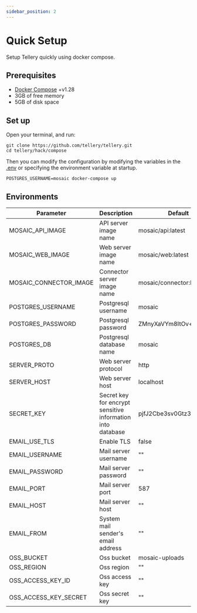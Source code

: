 ```yaml
---
sidebar_position: 2
---
```


# Quick Setup

Setup Tellery quickly using docker compose.

## Prerequisites

- [Docker Compose](https://docs.docker.com/compose/install/) +v1.28
- 3GB of free memory
- 5GB of disk space

## Set up

Open your terminal, and run:

```shell
git clone https://github.com/tellery/tellery.git
cd tellery/hack/compose
```

Then you can modify the configuration by modifying the variables in the [.env](https://github.com/tellery/tellery/blob/master/hack/compose/.env) or specifying the environment variable at startup.

```shell
POSTGRES_USERNAME=mosaic docker-compose up
```

## Environments

| Parameter              | Description                                                | Default                 |
| ---------------------- | ---------------------------------------------------------- | ----------------------- |
| MOSAIC_API_IMAGE       | API server image name                                      | mosaic/api:latest       |
| MOSAIC_WEB_IMAGE       | Web server image name                                      | mosaic/web:latest       |
| MOSAIC_CONNECTOR_IMAGE | Connector server image name                                | mosaic/connector:latest |
| POSTGRES_USERNAME      | Postgresql username                                        | mosaic                  |
| POSTGRES_PASSWORD      | Postgresql password                                        | ZMnyXaVYm8ItOv+vhoh07Q  |
| POSTGRES_DB            | Postgresql database name                                   | mosaic                  |
| SERVER_PROTO           | Web server protocol                                        | http                    |
| SERVER_HOST            | Web server host                                            | localhost               |
| SECRET_KEY             | Secret key for encrypt sensitive information into database | pjfJ2Cbe3sv0Gtz32Krr4A  |
| EMAIL_USE_TLS          | Enable TLS                                                 | false                   |
| EMAIL_USERNAME         | Mail server username                                       | ""                      |
| EMAIL_PASSWORD         | Mail server password                                       | ""                      |
| EMAIL_PORT             | Mail server port                                           | 587                     |
| EMAIL_HOST             | Mail server host                                           | ""                      |
| EMAIL_FROM             | System mail sender's email address                         | ""                      |
| OSS_BUCKET             | Oss bucket                                                 | mosaic-uploads          |
| OSS_REGION             | Oss region                                                 | ""                      |
| OSS_ACCESS_KEY_ID      | Oss access key                                             | ""                      |
| OSS_ACCESS_KEY_SECRET  | Oss secret key                                             | ""                      |

